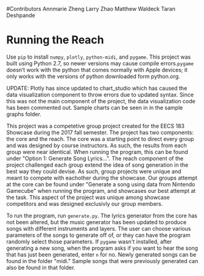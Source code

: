 #Contributors 
Annmarie Zheng
Larry Zhao
Matthew Waldeck
Taran Deshpande

# Running the Reach
Use ```pip``` to install ```numpy```, ```plotly```, ```python-midi```, and ```pygame```. This project was built using Python 2.7, so newer versions may cause compile errors.```pygame``` doesn’t work with the python that comes normally with Apple devices; it only works with the versions of python downloaded form python.org. 

UPDATE: Plotly has since updated to chart_studio which has caused the data visualization component to throw errors due to updated syntax. Since this was not the main component of the project, the data visualization code has been commented out. Sample charts can be seen in in the sample graphs folder. 

This project was a competetive group project created for the EECS 183 Showcase during the 2017 fall semester. The project has two components: the core and the reach. The core was a starting point to direct every group and was designed by course instructors. As such, the results from each group were near identical. When running the program, this can be found under "Option 1: Generate Song Lyrics...". The reach component of the project challenged each group extend the idea of song generation in the best way they could devise. As such, group projects were unique and meant to compete with eachother during the showcase.  Our groups attempt at the core can be found under "Generate a song using data from Nintendo Gamecube" when running the program, and showcases our best attempt at the task. This aspect of the project was unique among showcase competitors and was designed exclusivly our group members. 

To run the program, run ```generate.py```. The lyrics generator from the core has not been altered, but the music generator has been updated to produce songs with different instruments and layers. The user can choose various parameters of the songs to generate off of, or they can have the program randomly select those parameters. If ```pygame``` wasn't installed, after generating a new song, when the program asks if you want to hear the song that has just been generated, enter ```n``` for no. Newly generated songs can be found in the folder "midi." Sample songs that were previously generated can also be found in that folder.


